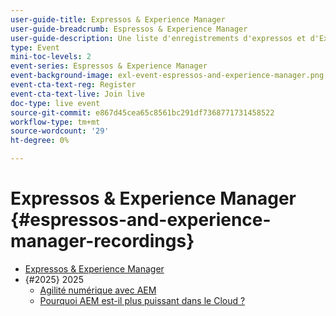 ```yaml
---
user-guide-title: Expressos & Experience Manager
user-guide-breadcrumb: Espressos & Experience Manager
user-guide-description: Une liste d'enregistrements d'expressos et d'Experience Manager
type: Event
mini-toc-levels: 2
event-series: Espressos & Experience Manager
event-background-image: exl-event-espressos-and-experience-manager.png
event-cta-text-reg: Register
event-cta-text-live: Join live
doc-type: live event
source-git-commit: e867d45cea65c8561bc291df7368771731458522
workflow-type: tm+mt
source-wordcount: '29'
ht-degree: 0%

---
```



# Expressos &amp; Experience Manager {#espressos-and-experience-manager-recordings}

+ [Expressos &amp; Experience Manager](overview.md)
+ {#2025} 2025
   + [Agilité numérique avec AEM](2025/digital-agility.md)
   + [Pourquoi AEM est-il plus puissant dans le Cloud ?](2025/aem-in-the-cloud.md)
